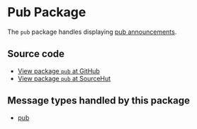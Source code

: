 # Pub Package

The `pub` package handles displaying [pub announcements](https://scuttlebot.io/docs/message-types/pub.html).

## Source code
* [View package `pub` at GitHub](https://github.com/soapdog/patchfox/blob/master/ui/packages/pub) 
* [View package `pub` at SourceHut](https://git.sr.ht/~soapdog/patchfox/tree/master/item/ui/packages/pub)


## Message types handled by this package

* [pub](/message_types/pub)
